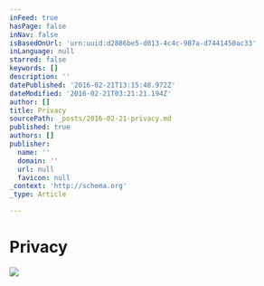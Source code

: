 ```yaml
---
inFeed: true
hasPage: false
inNav: false
isBasedOnUrl: 'urn:uuid:d2886be5-d013-4c4c-987a-d7441450ac33'
inLanguage: null
starred: false
keywords: []
description: ''
datePublished: '2016-02-21T13:15:48.972Z'
dateModified: '2016-02-21T03:21:21.194Z'
author: []
title: Privacy
sourcePath: _posts/2016-02-21-privacy.md
published: true
authors: []
publisher:
  name: ''
  domain: ''
  url: null
  favicon: null
_context: 'http://schema.org'
_type: Article

---
```

# Privacy
![](https://s3-us-west-2.amazonaws.com/the-grid-img/p/c1fd86e0779da495e65319aca4085c33222db7b7.png)